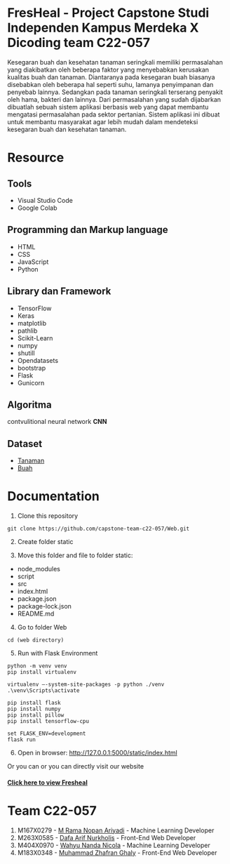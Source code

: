# FresHeal - Project Capstone Studi Independen Kampus Merdeka X Dicoding team C22-057

Kesegaran buah dan kesehatan tanaman seringkali memiliki permasalahan yang diakibatkan oleh beberapa faktor yang menyebabkan kerusakan kualitas buah dan tanaman. Diantaranya pada kesegaran buah biasanya disebabkan oleh beberapa hal seperti suhu, lamanya penyimpanan dan penyebab lainnya. Sedangkan pada tanaman seringkali terserang penyakit oleh hama, bakteri dan lainnya. Dari permasalahan yang sudah dijabarkan dibuatlah sebuah sistem aplikasi berbasis web yang dapat membantu mengatasi permasalahan pada sektor pertanian. Sistem aplikasi ini dibuat untuk membantu masyarakat agar lebih mudah dalam mendeteksi kesegaran buah dan kesehatan tanaman.  

# Resource 

## Tools
- Visual Studio Code
- Google Colab

## Programming dan Markup language
- HTML
- CSS
- JavaScript
- Python

## Library dan Framework
- TensorFlow
- Keras
- matplotlib
- pathlib
- Scikit-Learn
- numpy
- shutill
- Opendatasets
- bootstrap
- Flask
- Gunicorn 

## Algoritma
contvulitional  neural network __CNN__

## Dataset
- [Tanaman](https://www.kaggle.com/datasets/abdallahalidev/plantvillage-dataset)
- [Buah](https://www.kaggle.com/datasets/raghavrpotdar/fresh-and-stale-images-of-fruits-and-vegetables?select=stale_bitter_gourd)

# Documentation
1. Clone this repository
```
git clone https://github.com/capstone-team-c22-057/Web.git
```
2. Create folder static

3. Move this folder and file to folder static:
- node_modules
- script
- src
- index.html
- package.json
- package-lock.json
- README.md

4. Go to folder Web
```
cd (web directory)
```

5. Run with Flask Environment
```
python -m venv venv
pip install virtualenv

virtualenv —-system-site-packages -p python ./venv
.\venv\Scripts\activate

pip install flask
pip install numpy
pip install pillow
pip install tensorflow-cpu

set FLASK_ENV=development
flask run
```
6. Open in browser: http://127.0.0.1:5000/static/index.html

Or you can or you can directly visit our website
#### [**Click here to view Fresheal**](https://fresheal.netlify.app/)


# Team C22-057
1. M167X0279 - [M Rama Nopan Ariyadi](https://www.instagram.com/mrama_1011/) - Machine Learning Developer
2. M263X0585 - [Dafa Arif Nurkholis](https://www.instagram.com/dafarifn20/) - Front-End Web Developer
3. M404X0970 - [Wahyu Nanda Nicola](https://www.instagram.com/wahyunicola/) - Machine Learning Developer 
4. M183X0348 - [Muhammad Zhafran Ghaly](https://www.instagram.com/zhafran_ghaly/) - Front-End Web Developer



















